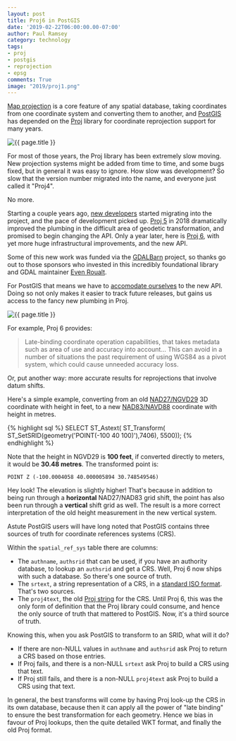 ```yaml
---
layout: post
title: Proj6 in PostGIS
date: '2019-02-22T06:00:00.00-07:00'
author: Paul Ramsey
category: technology
tags:
- proj
- postgis
- reprojection
- epsg
comments: True
image: "2019/proj1.png"
---
```


[Map projection](https://en.wikipedia.org/wiki/Map_projection) is a core feature of any spatial database, taking coordinates from one coordinate system and converting them to another, and [PostGIS](http://postgis.net) has depended on the [Proj](https://proj4.org/) library for coordinate reprojection support for many years.

<img src="{{ site.images }}{{ page.image }}" alt="{{ page.title }}" />

For most of those years, the Proj library has been extremely slow moving. New projection systems might be added from time to time, and some bugs fixed, but in general it was easy to ignore. How slow was development? So slow that the version number migrated into the name, and everyone just called it "Proj4".

No more.

Starting a couple years ago, [new developers](https://github.com/OSGeo/proj.4/blob/master/AUTHORS) started migrating into the project, and the pace of development picked up. [Proj 5](https://proj4.org/news.html#proj-5-0-0) in 2018 dramatically improved the plumbing in the difficult area of geodetic transformation, and promised to begin changing the API. Only a year later, here is [Proj 6](https://github.com/OSGeo/proj.4/blob/50cfb37a04c452bbdec2f6ce3c09ee20624ccb7f/NEWS), with yet more huge infrastructural improvements, and the new API. 

Some of this new work was funded via the [GDALBarn](https://gdalbarn.com/) project, so thanks go out to those sponsors who invested in this incredibly foundational library and GDAL maintainer [Even Roualt](https://github.com/rouault).

For PostGIS that means we have to [accomodate ourselves](https://trac.osgeo.org/postgis/ticket/4322) to the new API. Doing so not only makes it easier to track future releases, but gains us access to the fancy new plumbing in Proj.

<img src="{{ site.images }}/2019/proj2.jpg" alt="{{ page.title }}" />

For example, Proj 6 provides:

> Late-binding coordinate operation capabilities, that takes  metadata such as
area of use and accuracy into account... This can avoid in a
number of situations the past requirement of using WGS84 as a pivot system,
which could cause unneeded accuracy loss.

Or, put another way: more accurate results for reprojections that involve datum shifts.

Here's a simple example, converting from an old [NAD27/NGVD29](http://epsg.io/7406) 3D coordinate with height in feet, to a new [NAD83/NAVD88](http://epsg.io/5500) coordinate with height in metres.

{% highlight sql %}
SELECT ST_Astext(
         ST_Transform(
           ST_SetSRID(geometry('POINT(-100 40 100)'),7406), 
           5500));
{% endhighlight %}

Note that the height in NGVD29 is **100 feet**, if converted directly to meters, it would be **30.48 metres**. The transformed point is:

    POINT Z (-100.0004058 40.000005894 30.748549546)

Hey look! The elevation is slightly higher! That's because in addition to being run through a **horizontal** NAD27/NAD83 grid shift, the point has also been run through a **vertical** shift grid as well. The result is a more correct interpretation of the old height measurement in the new vertical system.

Astute PostGIS users will have long noted that PostGIS contains three sources of truth for coordinate references systems (CRS).

Within the `spatial_ref_sys` table there are columns:

* The `authname`, `authsrid` that can be used, if you have an authority database, to lookup an `authsrid` and get a CRS. Well, Proj 6 now ships with such a database. So there's one source of truth.
* The `srtext`, a string representation of a CRS, in a [standard ISO format](https://www.iso.org/standard/63094.html). That's two sources.
* The `proj4text`, the old [Proj string](https://proj4.org/operations/projections/index.html) for the CRS. Until Proj 6, this was the only form of definition that the Proj library could consume, and hence the only source of truth that mattered to PostGIS. Now, it's a third source of truth.

Knowing this, when you ask PostGIS to transform to an SRID, what will it do?

* If there are non-NULL values in `authname` and `authsrid` ask Proj to return a CRS based on those entries.
* If Proj fails, and there is a non-NULL `srtext` ask Proj to build a CRS using that text.
* If Proj still fails, and there is a non-NULL `proj4text` ask Proj to build a CRS using that text.

In general, the best transforms will come by having Proj look-up the CRS in its own database, because then it can apply all the power of "late binding" to ensure the best transformation for each geometry. Hence we bias in favour of Proj lookups, then the quite detailed WKT format, and finally the old Proj format.




